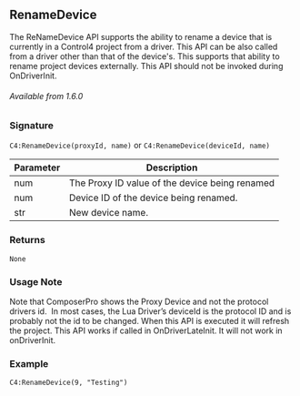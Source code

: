 ## RenameDevice

The ReNameDevice API supports the ability to rename a device that is currently in a Control4 project from a driver. This API can be also called from a driver other than that of the device's. This supports that ability to rename project devices externally. This API should not be invoked during OnDriverInit.

###### Available from 1.6.0


### Signature

`C4:RenameDevice(proxyId, name)`
or
`C4:RenameDevice(deviceId, name)`


| Parameter | Description |
| --- | --- |
| num | The Proxy ID value of the device being renamed |
| num | Device ID of the device being renamed. |
| str | New device name. |


### Returns

`None`


### Usage Note

Note that ComposerPro shows the Proxy Device and not the protocol drivers id.  In most cases, the Lua Driver’s deviceId is the protocol ID and is probably not the id to be changed. When this API is executed it will refresh the project. This API works if called in OnDriverLateInit. It will not work in onDriverInit.


### Example

`C4:RenameDevice(9, "Testing")`
